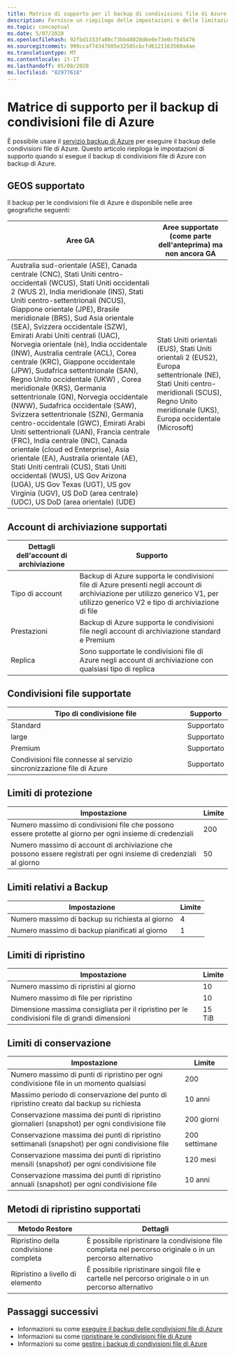 ```yaml
---
title: Matrice di supporto per il backup di condivisioni file di Azure
description: Fornisce un riepilogo delle impostazioni e delle limitazioni di supporto per il backup di condivisioni file di Azure.
ms.topic: conceptual
ms.date: 5/07/2020
ms.openlocfilehash: 92fbd1333fa80c73bb48020d6e0e73e0cf545476
ms.sourcegitcommit: 999ccaf74347605e32505cbcfd6121163560a4ae
ms.translationtype: MT
ms.contentlocale: it-IT
ms.lasthandoff: 05/08/2020
ms.locfileid: "82977618"
---
```

# <a name="support-matrix-for-azure-file-share-backup"></a>Matrice di supporto per il backup di condivisioni file di Azure

È possibile usare il [servizio backup di Azure](https://docs.microsoft.com/azure/backup/backup-overview) per eseguire il backup delle condivisioni file di Azure. Questo articolo riepiloga le impostazioni di supporto quando si esegue il backup di condivisioni file di Azure con backup di Azure.

## <a name="supported-geos"></a>GEOS supportato

Il backup per le condivisioni file di Azure è disponibile nelle aree geografiche seguenti:

| Aree GA | Aree supportate (come parte dell'anteprima) ma non ancora GA                                                      |
| ------------------------------------------------------------ | ------------------------------------------------------------ |
| Australia sud-orientale (ASE), Canada centrale (CNC), Stati Uniti centro-occidentali (WCUS), Stati Uniti occidentali 2 (WUS 2), India meridionale (INS), Stati Uniti centro-settentrionali (NCUS), Giappone orientale (JPE), Brasile meridionale (BRS), Sud Asia orientale (SEA), Svizzera occidentale (SZW), Emirati Arabi Uniti centrali (UAC), Norvegia orientale (nè), India occidentale (INW), Australia centrale (ACL), Corea centrale (KRC), Giappone occidentale (JPW), Sudafrica settentrionale (SAN), Regno Unito occidentale (UKW) , Corea meridionale (KRS), Germania settentrionale (GN), Norvegia occidentale (NWW), Sudafrica occidentale (SAW), Svizzera settentrionale (SZN), Germania centro-occidentale (GWC), Emirati Arabi Uniti settentrionali (UAN), Francia centrale (FRC), India centrale (INC), Canada orientale (cloud ed Enterprise), Asia orientale (EA), Australia orientale (AE), Stati Uniti centrali (CUS), Stati Uniti occidentali (WUS), US Gov Arizona (UGA), US Gov Texas (UGT), US gov Virginia (UGV), US DoD (area centrale) (UDC), US DoD (area orientale) (UDE)                                                  |  Stati Uniti orientali (EUS), Stati Uniti orientali 2 (EUS2), Europa settentrionale (NE), Stati Uniti centro-meridionali (SCUS), Regno Unito meridionale (UKS), Europa occidentale (Microsoft)            |

## <a name="supported-storage-accounts"></a>Account di archiviazione supportati

| Dettagli dell'account di archiviazione | Supporto                                                      |
| ------------------------ | ------------------------------------------------------------ |
| Tipo di account            | Backup di Azure supporta le condivisioni file di Azure presenti negli account di archiviazione per utilizzo generico V1, per utilizzo generico V2 e tipo di archiviazione di file |
| Prestazioni              | Backup di Azure supporta le condivisioni file negli account di archiviazione standard e Premium |
| Replica              | Sono supportate le condivisioni file di Azure negli account di archiviazione con qualsiasi tipo di replica |

## <a name="supported-file-shares"></a>Condivisioni file supportate

| Tipo di condivisione file                                   | Supporto   |
| -------------------------------------------------- | --------- |
| Standard                                           | Supportato |
| large                                              | Supportato |
| Premium                                            | Supportato |
| Condivisioni file connesse al servizio sincronizzazione file di Azure | Supportato |

## <a name="protection-limits"></a>Limiti di protezione

| Impostazione                                                      | Limite |
| ------------------------------------------------------------ | ----- |
| Numero massimo di condivisioni file che possono essere protette al giorno per ogni insieme di credenziali | 200   |
| Numero massimo di account di archiviazione che possono essere registrati per ogni insieme di credenziali al giorno | 50    |

## <a name="backup-limits"></a>Limiti relativi a Backup

| Impostazione                                      | Limite |
| -------------------------------------------- | ----- |
| Numero massimo di backup su richiesta al giorno | 4     |
| Numero massimo di backup pianificati al giorno | 1     |

## <a name="restore-limits"></a>Limiti di ripristino

| Impostazione                                                      | Limite   |
| ------------------------------------------------------------ | ------- |
| Numero massimo di ripristini al giorno                           | 10      |
| Numero massimo di file per ripristino                         | 10      |
| Dimensione massima consigliata per il ripristino per le condivisioni file di grandi dimensioni | 15 TiB |

## <a name="retention-limits"></a>Limiti di conservazione

| Impostazione                                                      | Limite    |
| ------------------------------------------------------------ | -------- |
| Numero massimo di punti di ripristino per ogni condivisione file in un momento qualsiasi | 200      |
| Massimo periodo di conservazione del punto di ripristino creato dal backup su richiesta | 10 anni |
| Conservazione massima dei punti di ripristino giornalieri (snapshot) per ogni condivisione file| 200 giorni |
| Conservazione massima dei punti di ripristino settimanali (snapshot) per ogni condivisione file | 200 settimane |
| Conservazione massima dei punti di ripristino mensili (snapshot) per ogni condivisione file | 120 mesi |
| Conservazione massima dei punti di ripristino annuali (snapshot) per ogni condivisione file | 10 anni |

## <a name="supported-restore-methods"></a>Metodi di ripristino supportati

| Metodo Restore     | Dettagli                                                      |
| ------------------ | ------------------------------------------------------------ |
| Ripristino della condivisione completa | È possibile ripristinare la condivisione file completa nel percorso originale o in un percorso alternativo |
| Ripristino a livello di elemento | È possibile ripristinare singoli file e cartelle nel percorso originale o in un percorso alternativo |

## <a name="next-steps"></a>Passaggi successivi

* Informazioni su come [eseguire il backup delle condivisioni file di Azure](backup-afs.md)
* Informazioni su come [ripristinare le condivisioni file di Azure](restore-afs.md)
* Informazioni su come [gestire i backup di condivisioni file di Azure](manage-afs-backup.md)
